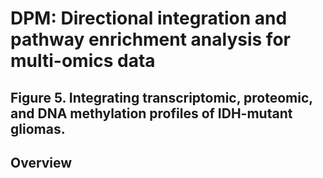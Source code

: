 # DPM: Directional integration and pathway enrichment analysis for multi-omics data 
## Figure 5. Integrating transcriptomic, proteomic, and DNA methylation profiles of IDH-mutant gliomas. 

## Overview
